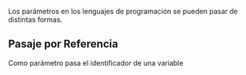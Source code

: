 Los parámetros en los lenguajes de programación se pueden pasar de distintas formas.

## Pasaje por Referencia

Como parámetro pasa el identificador de una variable